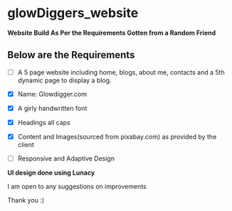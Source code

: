 # glowDiggers_website

**Website Build As Per the Requirements Gotten from a Random Friend**

## Below are the Requirements

  - [ ] A 5 page website including home, blogs, about me, contacts and a 5th dynamic page to display a blog.
  - [x] Name: Glowdigger.com
  - [x] A girly handwritten font
  - [x] Headings all caps
  - [x] Content and Images(sourced from pixabay.com) as provided by the client
  - [ ] Responsive and Adaptive Design

 
**UI design done using Lunacy**

I am open to any suggestions on improvements

Thank you :)
  

  

